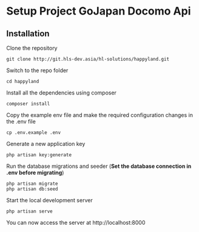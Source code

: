 # Setup Project GoJapan Docomo Api 

## Installation

Clone the repository

    git clone http://git.hls-dev.asia/hl-solutions/happyland.git

Switch to the repo folder

    cd happyland

Install all the dependencies using composer

    composer install

Copy the example env file and make the required configuration changes in the .env file

    cp .env.example .env

Generate a new application key

    php artisan key:generate

Run the database migrations and seeder (**Set the database connection in .env before migrating**)

    php artisan migrate
    php artisan db:seed

Start the local development server

    php artisan serve

You can now access the server at http://localhost:8000

